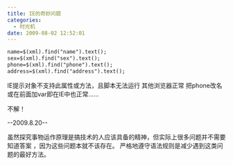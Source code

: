 ```yaml
---
title: IE的奇妙问题
categories:
  - 时光机
date: 2009-08-02 12:52:01
---
```


```html
name=$(xml).find("name").text();
sex=$(xml).find("sex").text();
phone=$(xml).find("phone").text();
address=$(xml).find("address").text();
```

IE提示对象不支持此属性或方法，且脚本无法运行
其他浏览器正常
把phone改名或在前面加var即在IE中也正常……

不解！

--2009.8.20--

虽然探究事物运作原理是搞技术的人应该具备的精神，但实际上很多问题并不需要知道答案 ，因为这些问题本就不该存在。
严格地遵守语法规则是减少遇到这类问题的最好方法。
